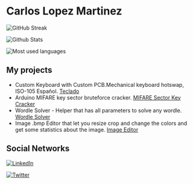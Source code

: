 # Carlos Lopez Martinez
![GitHub Streak](http://github-readme-streak-stats.herokuapp.com?user=Electroner&theme=tokyonight&date_format=M%20j%5B%2C%20Y%5D)

![Github Stats](https://github-readme-stats.vercel.app/api?username=Electroner&show_icons=true&theme=tokyonight)

![Most used languages](https://github-readme-stats.vercel.app/api/top-langs/?username=Electroner&layout=compact&theme=tokyonight)

## My projects
- Custom Keyboard with Custom PCB.Mechanical keyboard hotswap, ISO-105 Español. [Teclado](https://github.com/Electroner/Teclado)
- Arduino MIFARE key sector bruteforce cracker. [MIFARE Sector Key Cracker](https://github.com/Electroner/MIFARE-Sector-Key-Cracker)
- Wordle Solver - Helper that has all parameters to solve any wordle. [Wordle Solver](https://github.com/Electroner/WORDLE_SOLVER)
- Image .bmp Editor that let you resize crop and change the colors and get some statistics about the image. [Image Editor](https://github.com/Electroner/SimpleImageEditor)

## Social Networks

<a href="https://www.linkedin.com/in/carlos-lópez-martínez-49a083227">![LinkedIn](https://img.shields.io/badge/LinkedIn-0077B5?style=for-the-badge&logo=linkedin&logoColor=white)</a>

<a href="https://twitter.com/clm_2001">![Twitter](https://img.shields.io/badge/Twitter-0077B5?style=for-the-badge&logo=twitter&logoColor=white)</a>
